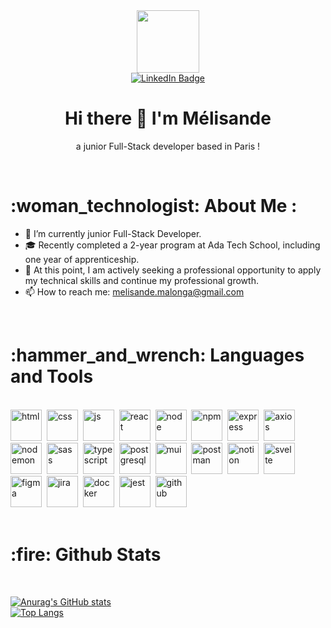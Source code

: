 <div id="header" align="center">
  <img     src="https://media.giphy.com/media/v1.Y2lkPTc5MGI3NjExYjltaGRjZTFuOHh6eXZ6aHk4MG1vOWlraTg3aG1zcGt1cThpM3FtYyZlcD12MV9pbnRlcm5hbF9naWZfYnlfaWQmY3Q9cw/s63Jzew1dfO3j6nndV/giphy.gif" width="100">
  <div id="badges">
    <a href="">
      <img src="https://img.shields.io/badge/LinkedIn-blue?style=for-the-badge&logo=linkedin&logoColor=white" alt="LinkedIn Badge"/>
    </a>
  </div>
  <h1 align="center">Hi there 👋 I'm Mélisande </h1>
  <p align="center">a junior Full-Stack developer based in Paris !</p>
</div>
</br>

<h1>  :woman_technologist: About Me  :</h1>

- 🔭 I’m currently junior Full-Stack Developer.
- 🎓 Recently completed a 2-year program at Ada Tech School, including one year of apprenticeship.
- 💼 At this point, I am actively seeking a professional opportunity to apply my technical skills and continue my professional growth.
- 📫 How to reach me: melisande.malonga@gmail.com
<br>


<h1> :hammer_and_wrench: Languages and Tools </h1>
<br>
<div>
<img  width="50px" alt="html" src="https://cdn.jsdelivr.net/gh/devicons/devicon@latest/icons/html5/html5-original.svg"/>&nbsp
<img height="50px" width="50px" alt="css" src="https://cdn.jsdelivr.net/gh/devicons/devicon@latest/icons/css3/css3-original.svg" />&nbsp
<img height="50px" width="50px" alt="js" src="https://cdn.jsdelivr.net/gh/devicons/devicon@latest/icons/javascript/javascript-original.svg" />&nbsp
<img height="50px" width="50px" alt="react" src="https://cdn.jsdelivr.net/gh/devicons/devicon@latest/icons/react/react-original.svg"/>&nbsp
<img height="50px" width="50px" alt="node" src="https://cdn.jsdelivr.net/gh/devicons/devicon@latest/icons/nodejs/nodejs-original-wordmark.svg"/>&nbsp
  <img height="50px" width="50px" alt="npm" src="https://cdn.jsdelivr.net/gh/devicons/devicon@latest/icons/npm/npm-original-wordmark.svg"/>&nbsp
  <img height="50px" width="50px" alt="express" src="https://cdn.jsdelivr.net/gh/devicons/devicon@latest/icons/express/express-original-wordmark.svg"/>&nbsp
  <img height="50px" width="50px" alt="axios" src="https://cdn.jsdelivr.net/gh/devicons/devicon@latest/icons/axios/axios-plain-wordmark.svg" />&nbsp
  <img height="50px" width="50px" alt="nodemon" src="https://cdn.jsdelivr.net/gh/devicons/devicon@latest/icons/nodemon/nodemon-plain.svg" />&nbsp
  <img height="50px" width="50px" alt="sass" src="https://cdn.jsdelivr.net/gh/devicons/devicon@latest/icons/sass/sass-original.svg" />&nbsp
  <img height="50px" width="50px" alt="typescript" src="https://cdn.jsdelivr.net/gh/devicons/devicon@latest/icons/typescript/typescript-original.svg" />&nbsp
  <img height="50px" width="50px" alt="postgresql" src="https://cdn.jsdelivr.net/gh/devicons/devicon@latest/icons/postgresql/postgresql-original-wordmark.svg" />&nbsp
  <img height="50px" width="50px" alt="mui" src="https://cdn.jsdelivr.net/gh/devicons/devicon@latest/icons/materialui/materialui-original.svg" />&nbsp
  <img height="50px" width="50px" alt="postman" src="https://cdn.jsdelivr.net/gh/devicons/devicon@latest/icons/postman/postman-original.svg" />&nbsp
  <img height="50px" width="50px" alt="notion" src="https://cdn.jsdelivr.net/gh/devicons/devicon@latest/icons/notion/notion-original.svg" />&nbsp
  <img height="50px" width="50px" alt="svelte" src="https://cdn.jsdelivr.net/gh/devicons/devicon@latest/icons/svelte/svelte-original.svg" />&nbsp
  <img height="50px" width="50px" alt="figma" src="https://cdn.jsdelivr.net/gh/devicons/devicon@latest/icons/figma/figma-original.svg" />&nbsp
  <img height="50px" width="50px" alt="jira" src="https://cdn.jsdelivr.net/gh/devicons/devicon@latest/icons/jira/jira-original-wordmark.svg" />&nbsp
  <img height="50px" width="50px" alt="docker" src="https://cdn.jsdelivr.net/gh/devicons/devicon@latest/icons/docker/docker-plain-wordmark.svg" />&nbsp
  <img height="50px" width="50px" alt="jest" src="https://cdn.jsdelivr.net/gh/devicons/devicon@latest/icons/jest/jest-plain.svg" />&nbsp
  <img height="50px" width="50px" alt="github" src="https://cdn.jsdelivr.net/gh/devicons/devicon@latest/icons/github/github-original-wordmark.svg" />&nbsp
  </div>
  <br>


  <h1> :fire: Github Stats </h1>
  <br>

  [![Anurag's GitHub stats](https://github-readme-stats.vercel.app/api?username=Mlisande&layout=compact&theme=vision-friendly-dark)](https://github.com/anuraghazra/github-readme-stats)
  <br>
  [![Top Langs](https://github-readme-stats.vercel.app/api/top-langs/?username=Mlisande&layout=compact&theme=vision-friendly-dark)](https://github.com/anuraghazra/github-readme-stats)
          
          
          
  
          
          
          
          
          
          
          
          
          
          
          
          
          
          
          
          
          
          



<!--
**Mlisande/Mlisande** is a ✨ _special_ ✨ repository because its `README.md` (this file) appears on your GitHub profile.

Here are some ideas to get you started:

- 🔭 I’m currently working on ...
- 🌱 I’m currently learning ...
- 👯 I’m looking to collaborate on ...
- 🤔 I’m looking for help with ...
- 💬 Ask me about ...
- 📫 How to reach me: ...
- 😄 Pronouns: ...
- ⚡ Fun fact: ...
-->
